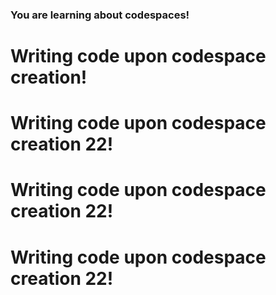 ### You are learning about codespaces!
# Writing code upon codespace creation!
# Writing code upon codespace creation 22!
# Writing code upon codespace creation 22!
# Writing code upon codespace creation 22!
